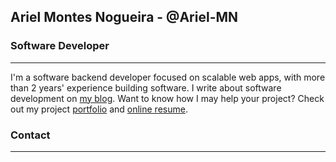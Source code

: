 ## Ariel Montes Nogueira - @Ariel-MN

### Software Developer
<hr>

I'm a software backend developer focused on scalable web apps, with more than 2 years' experience building software. I write about software development on [my blog](https://montesariel.com/blog). Want to know how I may help your project? Check out my project [portfolio](https://montesariel.com/portfolio) and [online resume](https://montesariel.com/resume).

### Contact
<hr>

